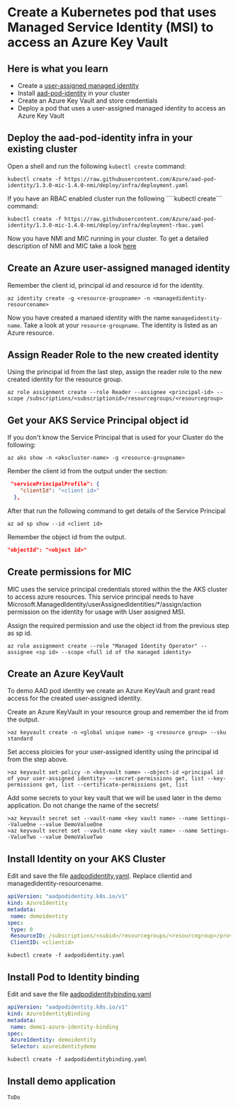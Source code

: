# Create a Kubernetes pod that uses Managed Service Identity (MSI) to access an Azure Key Vault

## Here is what you learn ##

- Create a [user-assigned managed identity](https://docs.microsoft.com/en-us/azure/active-directory/managed-identities-azure-resources/overview) 
- Install [aad-pod-identity](https://github.com/Azure/aad-pod-identity) in your cluster
- Create an Azure Key Vault and store credentials
- Deploy a pod that uses a user-assigned managed identity to access an Azure Key Vault

## Deploy the  aad-pod-identity infra in your existing cluster ##

Open a shell and run the following ```kubectl create``` command:

```Shell
kubectl create -f https://raw.githubusercontent.com/Azure/aad-pod-identity/1.3.0-mic-1.4.0-nmi/deploy/infra/deployment.yaml
```

If you have an RBAC enabled cluster run the following ````kubectl create``` command:

```Shell
kubectl create -f https://raw.githubusercontent.com/Azure/aad-pod-identity/1.3.0-mic-1.4.0-nmi/deploy/infra/deployment-rbac.yaml
```

Now you have NMI and MIC running in your cluster. To get a detailed description of NMI and MIC take a look [here](https://github.com/Azure/aad-pod-identity#design)

## Create an Azure user-assigned managed identity ##

Remember the client id, principal id and resource id for the identity.

```Shell
az identity create -g <resource-groupname> -n <managedidentity-resourcename>
```

Now you have created a manaed identity with the name ```managedidentity-name```. Take a look at your ```resource-groupname```. The identity is listed as an Azure resource.

## Assign Reader Role to the new created identity ## 

Using the principal id from the last step, assign the reader role to the new created identity for the resource group.

```
az role assignment create --role Reader --assignee <principal-id> --scope /subscriptions/<subscriptionid>/resourcegroups/<resourcegroup>
```

## Get your AKS Service Principal object id ##

If you don't know the Service Principal that is used for your Cluster do the following:

```
az aks show -n <akscluster-name> -g <resource-groupname>
```

Rember the client id from the output under the section:

```JSON
 "servicePrincipalProfile": {
    "clientId": "<client id>"
  },
```

After that run the following command to get details of the Service Principal

```
az ad sp show --id <client id>
```

Remember the object id from the output.

```JSON
"objectId": "<object id>"
```

## Create permissions for MIC ##

MIC uses the service principal credentials stored within the the AKS cluster to access azure resources. This service principal needs to have Microsoft.ManagedIdentity/userAssignedIdentities/*/assign/action permission on the identity for usage with User assigned MSI.

Assign the required permission and use the object id from the previous step as sp id.

```Shell
az role assignment create --role "Managed Identity Operator" --assignee <sp id> --scope <full id of the managed identity>
```

## Create an Azure KeyVault

To demo AAD pod identity we create an Azure KeyVault and grant read access for the created user-assigned identity.

Create an Azure KeyVault in your resource group and remember the id from the output.

```Shell
>az keyvault create -n <global unique name> -g <resource group> --sku standard
```

Set access ploicies for your user-assigned identity using the principal id from the step above.

```Shell
>az keyvault set-policy -n <keyvault name> --object-id <principal id of your user-assigned identity> --secret-permissions get, list --key-permissions get, list --certificate-permissions get, list
```

Add some secrets to your key vault that we will be used later in the demo application.
Do not change the name of the secrets!

```Shell
>az keyvault secret set --vault-name <key vault name> --name Settings--ValueOne --value DemoValueOne
>az keyvault secret set --vault-name <key vault name> --name Settings--ValueTwo --value DemoValueTwo
```

## Install Identity on your AKS Cluster ##

Edit and save the file [aadpodidentity.yaml](/src/aadpodidentity/deployment/aadpodidentity.yaml).
Replace clientid and managedidentity-resourcename.

```YAML
apiVersion: "aadpodidentity.k8s.io/v1"
kind: AzureIdentity
metadata:
 name: demoidentity
spec:
 type: 0
 ResourceID: /subscriptions/<subid>/resourcegroups/<resourcegroup>/providers/Microsoft.ManagedIdentity/userAssignedIdentities/<managedidentity-resourcename>
 ClientID: <clientid>
```

```Shell
kubectl create -f aadpodidentity.yaml 
```

## Install Pod to Identity binding ##

Edit and save the file [aadpodidentitybinding.yaml](/src/aadpodidentity/deployment/aadpodidentitybinding.yaml)

```YAML
apiVersion: "aadpodidentity.k8s.io/v1"
kind: AzureIdentityBinding
metadata:
 name: demo1-azure-identity-binding
spec:
 AzureIdentity: demoidentity
 Selector: azureidentitydemo
```

```Shell
kubectl create -f aadpodidentitybinding.yaml
```

## Install demo application ##

```Shell
ToDo
```